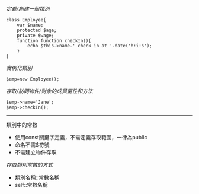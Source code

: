 *定義/創建一個類別*
```
class Employee{
	var $name;
	protected $age;
	private $wage;
	function function checkIn(){
		echo $this->name.' check in at '.date('h:i:s');
	}	
}
```

*實例化類別*
```
$emp=new Employee();
```

*存取/訪問物件/對象的成員屬性和方法*
```
$emp->name='Jane';
$emp->checkIn();
```

***

類別中的常數

* 使用const關鍵字定義，不需定義存取範圍，一律為public
* 命名不需$符號
* 不需建立物件存取

*存取類別常數的方式*

* 類別名稱::常數名稱
* self::常數名稱